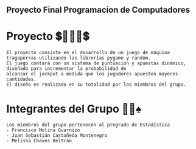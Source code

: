 ## Proyecto Final Programacion de Computadores
# Proyecto 💲🤑🎰🤑💲
	El proyecto consiste en el desarrollo de un juego de máquina tragaperras utilizando las librerías pygame y random.
 	El juego contará con un sistema de puntuación y apuestas dinámico, diseñado para incrementar la probabilidad de 
  	alcanzar el jackpot a medida que los jugadores apuesten mayores cantidades.
   	El diseño es realizado en su totalidad por los miembros del grupo. 
	
# Integrantes del Grupo 🎰🎲♠
	Los miembros del grupo pertenecen al pregrado de Estadística
	- Francisco Molina Guarnizo
	- Juan Sebastián Castañeda Montenegro
	- Melissa Chaves Beltrán
